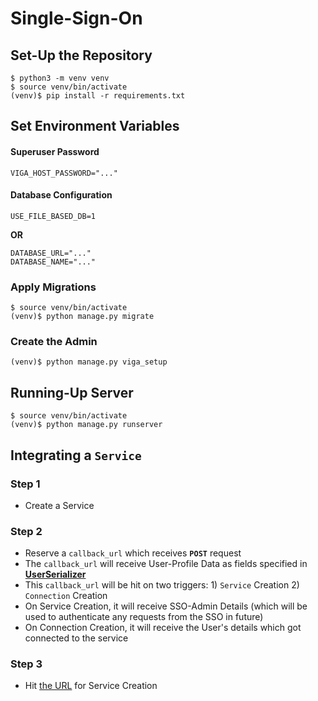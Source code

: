 # Single-Sign-On

## Set-Up the Repository
```
$ python3 -m venv venv
$ source venv/bin/activate
(venv)$ pip install -r requirements.txt
```

## Set Environment Variables

#### Superuser Password
```
VIGA_HOST_PASSWORD="..."
```
#### Database Configuration
```
USE_FILE_BASED_DB=1
```
**OR**
```
DATABASE_URL="..."
DATABASE_NAME="..."
```

### Apply Migrations
```
$ source venv/bin/activate
(venv)$ python manage.py migrate
```

### Create the Admin
```
(venv)$ python manage.py viga_setup
```

## Running-Up Server
```
$ source venv/bin/activate
(venv)$ python manage.py runserver
```

## Integrating a `Service`
### Step 1
- Create a Service
### Step 2
- Reserve a `callback_url` which receives **`POST`** request
- The `callback_url` will receive User-Profile Data as fields specified in **[UserSerializer](./src/users/serializers.py)**
- This `callback_url` will be hit on two triggers: 1) `Service` Creation 2) `Connection` Creation
- On Service Creation, it will receive SSO-Admin Details (which will be used to authenticate any requests from the SSO in future)
- On Connection Creation, it will receive the User's details which got connected to the service
### Step 3
- Hit [the URL](./src/services/urls.py) for Service Creation
